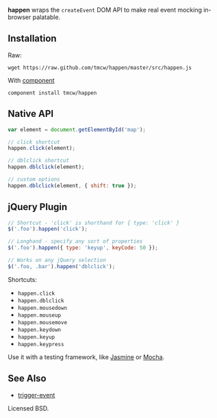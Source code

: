 **happen** wraps the `createEvent` DOM API to make real
event mocking in-browser palatable.

## Installation

Raw:

    wget https://raw.github.com/tmcw/happen/master/src/happen.js

With [component](https://github.com/component/component)

    component install tmcw/happen

## Native API

```javascript
var element = document.getElementById('map');

// click shortcut
happen.click(element);

// dblclick shortcut
happen.dblclick(element);

// custom options
happen.dblclick(element, { shift: true });
```

## jQuery Plugin

```javascript
// Shortcut - 'click' is shorthand for { type: 'click' }
$('.foo').happen('click');

// Longhand - specify any sort of properties
$('.foo').happen({ type: 'keyup', keyCode: 50 });

// Works on any jQuery selection
$('.foo, .bar').happen('dblclick');
```

Shortcuts:

* `happen.click`
* `happen.dblclick`
* `happen.mousedown`
* `happen.mouseup`
* `happen.mousemove`
* `happen.keydown`
* `happen.keyup`
* `happen.keypress`

Use it with a testing framework, like [Jasmine](http://pivotal.github.com/jasmine/)
or [Mocha](http://visionmedia.github.com/mocha/).

## See Also

* [trigger-event](https://github.com/adamsanderson/trigger-event)

Licensed BSD.
